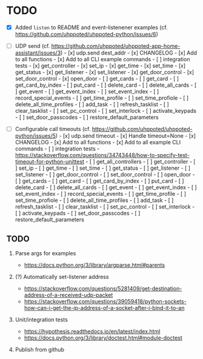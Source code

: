 # TODO

- [x] Added `listen` to README and event-listenener examples (cf. https://github.com/uhppoted/uhppoted-python/issues/6)

- [ ] UDP send (cf. https://github.com/uhppoted/uhppoted-app-home-assistant/issues/3)
      - [x] udp.send dest_addr
      - [x] CHANGELOG
      - [x] Add to all functions
      - [x] Add to all CLI example commands
      - [ ] integration tests
            - [x] get_controller
            - [x] set_ip
            - [x] get_time
            - [x] set_time
            - [x] get_status
            - [x] get_listener
            - [x] set_listener
            - [x] get_door_control
            - [x] set_door_control
            - [x] open_door
            - [ ] get_cards
            - [ ] get_card
            - [ ] get_card_by_index
            - [ ] put_card
            - [ ] delete_card
            - [ ] delete_all_cards
            - [ ] get_event
            - [ ] get_event_index
            - [ ] set_event_index
            - [ ] record_special_events
            - [ ] get_time_profile
            - [ ] set_time_profiole
            - [ ] delete_all_time_profiles
            - [ ] add_task
            - [ ] refresh_tasklist
            - [ ] clear_tasklist
            - [ ] set_pc_control
            - [ ] set_interlock
            - [ ] activate_keypads
            - [ ] set_door_passcodes
            - [ ] restore_default_parameters

- [ ] Configurable call timeouts (cf. https://github.com/uhppoted/uhppoted-python/issues/5)
      - [x] udp.send timeout
      - [x] Handle timeout=None
      - [x] CHANGELOG
      - [x] Add to all functions
      - [x] Add to all example CLI commands
      - [ ] integration tests
            - https://stackoverflow.com/questions/34743448/how-to-specify-test-timeout-for-python-unittest
            - [ ] get_all_controllers
            - [ ] get_controller
            - [ ] set_ip
            - [ ] get_time
            - [ ] set_time
            - [ ] get_status
            - [ ] get_listener
            - [ ] set_listener
            - [ ] get_door_control
            - [ ] set_door_control
            - [ ] open_door
            - [ ] get_cards
            - [ ] get_card
            - [ ] get_card_by_index
            - [ ] put_card
            - [ ] delete_card
            - [ ] delete_all_cards
            - [ ] get_event
            - [ ] get_event_index
            - [ ] set_event_index
            - [ ] record_special_events
            - [ ] get_time_profile
            - [ ] set_time_profiole
            - [ ] delete_all_time_profiles
            - [ ] add_task
            - [ ] refresh_tasklist
            - [ ] clear_tasklist
            - [ ] set_pc_control
            - [ ] set_interlock
            - [ ] activate_keypads
            - [ ] set_door_passcodes
            - [ ] restore_default_parameters

## TODO

1. Parse args for examples
   - https://docs.python.org/3/library/argparse.html#parents

2. (?) Automatically set-listener address
   - https://stackoverflow.com/questions/5281409/get-destination-address-of-a-received-udp-packet
   - https://stackoverflow.com/questions/39059418/python-sockets-how-can-i-get-the-ip-address-of-a-socket-after-i-bind-it-to-an

3. Unit/integration tests
      - https://hypothesis.readthedocs.io/en/latest/index.html
      - https://docs.python.org/3/library/doctest.html#module-doctest

4. Publish from github

